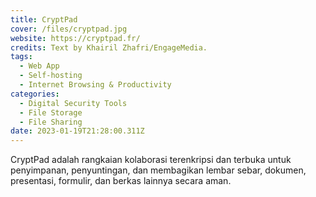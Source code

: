 ```yaml
---
title: CryptPad
cover: /files/cryptpad.jpg
website: https://cryptpad.fr/
credits: Text by Khairil Zhafri/EngageMedia.
tags:
  - Web App
  - Self-hosting
  - Internet Browsing & Productivity
categories:
  - Digital Security Tools
  - File Storage
  - File Sharing
date: 2023-01-19T21:28:00.311Z
---
```

CryptPad adalah rangkaian kolaborasi terenkripsi dan terbuka untuk penyimpanan, penyuntingan, dan membagikan lembar sebar, dokumen, presentasi, formulir, dan berkas lainnya secara aman.